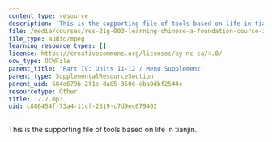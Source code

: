 ```yaml
---
content_type: resource
description: 'This is the supporting file of tools based on life in tianjin. '
file: /media/courses/res-21g-003-learning-chinese-a-foundation-course-in-mandarin-spring-2011/c886454f73a411cf2319c7d9ec079402_12.7.mp3
file_type: audio/mpeg
learning_resource_types: []
license: https://creativecommons.org/licenses/by-nc-sa/4.0/
ocw_type: OCWFile
parent_title: 'Part IV: Units 11-12 / Menu Supplement'
parent_type: SupplementalResourceSection
parent_uid: 684a679b-2f1e-da85-3506-eba9dbf2544c
resourcetype: Other
title: 12.7.mp3
uid: c886454f-73a4-11cf-2319-c7d9ec079402
---
```

This is the supporting file of tools based on life in tianjin. 